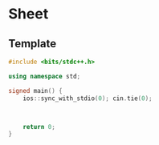 # Sheet

## Template

```cpp
#include <bits/stdc++.h>

using namespace std;

signed main() {
    ios::sync_with_stdio(0); cin.tie(0);



    return 0;
}
```

## 
